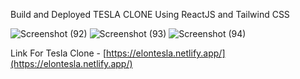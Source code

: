 Build and Deployed TESLA CLONE Using ReactJS and Tailwind CSS




![Screenshot (92)](https://user-images.githubusercontent.com/104569186/233442573-320ff8a2-8127-48db-830b-b0a56194aeb3.png)
![Screenshot (93)](https://user-images.githubusercontent.com/104569186/233442585-b3c8c66d-c4b4-47db-9b9d-7d7d37dfd6b5.png)
![Screenshot (94)](https://user-images.githubusercontent.com/104569186/233443634-f4763a65-56b0-44f3-9118-a74194c59657.png)





Link For Tesla Clone - [https://elontesla.netlify.app/](https://elontesla.netlify.app/)




